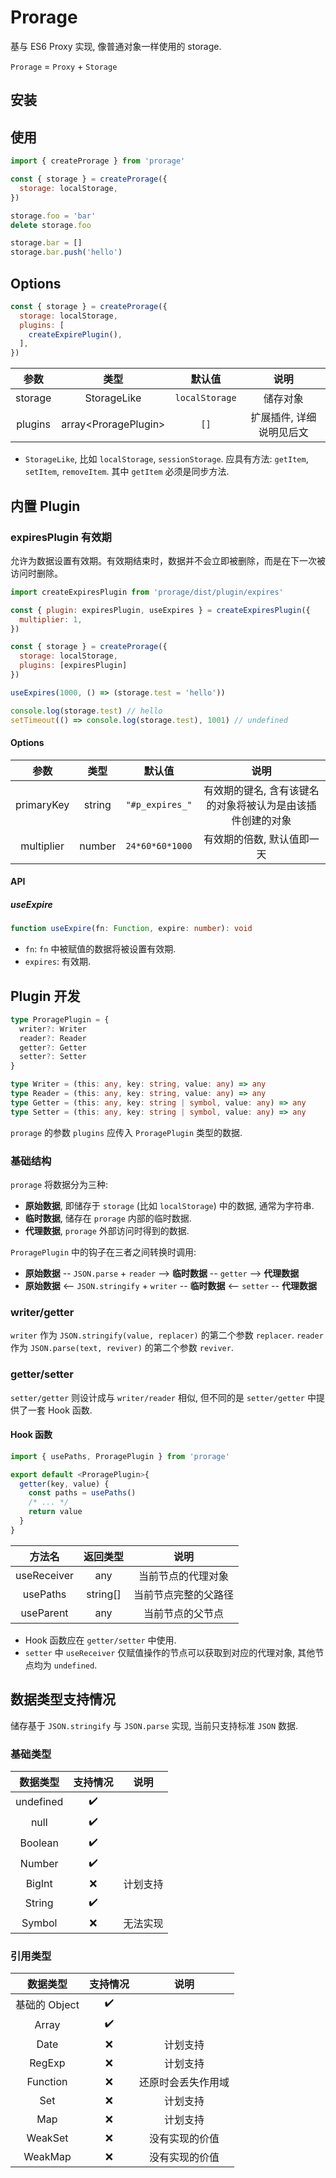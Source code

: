 # Prorage
基与 ES6 Proxy 实现, 像普通对象一样使用的 storage.

`Prorage` = `Proxy` + `Storage`

## 安装

## 使用
```js
import { createProrage } from 'prorage'

const { storage } = createProrage({
  storage: localStorage,
})

storage.foo = 'bar'
delete storage.foo

storage.bar = []
storage.bar.push('hello')
```

## Options
```js
const { storage } = createProrage({
  storage: localStorage,
  plugins: [
    createExpirePlugin(),
  ],
})
```
| 参数 | 类型 | 默认值 | 说明 |
| :-: | :-: | :-: | :-: |
| storage | StorageLike | `localStorage` | 储存对象 |
| plugins | array\<ProragePlugin\> | `[]` | 扩展插件, 详细说明见后文 |

- `StorageLike`, 比如 `localStorage`, `sessionStorage`. 应具有方法: `getItem`, `setItem`, `removeItem`. 其中 `getItem` 必须是同步方法.


## 内置 Plugin
### expiresPlugin 有效期
允许为数据设置有效期。有效期结束时，数据并不会立即被删除，而是在下一次被访问时删除。

```js
import createExpiresPlugin from 'prorage/dist/plugin/expires'

const { plugin: expiresPlugin, useExpires } = createExpiresPlugin({
  multiplier: 1,
})

const { storage } = createProrage({
  storage: localStorage,
  plugins: [expiresPlugin]
})

useExpires(1000, () => (storage.test = 'hello'))

console.log(storage.test) // hello
setTimeout(() => console.log(storage.test), 1001) // undefined
```

#### Options
| 参数 | 类型 | 默认值 | 说明 |
| :-: | :-: | :-: | :-: |
| primaryKey | string | `"#p_expires_"` | 有效期的键名, 含有该键名的对象将被认为是由该插件创建的对象 |
| multiplier | number | `24*60*60*1000` | 有效期的倍数, 默认值即一天 |

#### API
##### useExpire
```ts
function useExpire(fn: Function, expire: number): void
```

- `fn`: `fn` 中被赋值的数据将被设置有效期.
- `expires`: 有效期.

## Plugin 开发
```ts
type ProragePlugin = {
  writer?: Writer
  reader?: Reader
  getter?: Getter
  setter?: Setter
}

type Writer = (this: any, key: string, value: any) => any
type Reader = (this: any, key: string, value: any) => any
type Getter = (this: any, key: string | symbol, value: any) => any
type Setter = (this: any, key: string | symbol, value: any) => any
```

`prorage` 的参数 `plugins` 应传入 `ProragePlugin` 类型的数据.

### 基础结构
`prorage` 将数据分为三种:
- **原始数据**, 即储存于 `storage` (比如 `localStorage`) 中的数据, 通常为字符串.
- **临时数据**, 储存在 `prorage` 内部的临时数据.
- **代理数据**, `prorage` 外部访问时得到的数据.

`ProragePlugin` 中的钩子在三者之间转换时调用:
- **原始数据** -- `JSON.parse` + `reader`  --> **临时数据** -- `getter` --> **代理数据**
- **原始数据** <-- `JSON.stringify` + `writer` -- **临时数据** <-- `setter` -- **代理数据**

### writer/getter
`writer` 作为 `JSON.stringify(value, replacer)` 的第二个参数 `replacer`. `reader` 作为 `JSON.parse(text, reviver)` 的第二个参数 `reviver`.

### getter/setter
`setter/getter` 则设计成与 `writer/reader` 相似, 但不同的是 `setter/getter` 中提供了一套 Hook 函数.

#### Hook 函数
```ts
import { usePaths, ProragePlugin } from 'prorage'

export default <ProragePlugin>{
  getter(key, value) {
    const paths = usePaths()
    /* ... */
    return value
  }
}
```

| 方法名 | 返回类型 | 说明 |
| :-: | :-: | :-: |
| useReceiver | any | 当前节点的代理对象 |
| usePaths | string[] | 当前节点完整的父路径 |
| useParent | any | 当前节点的父节点 |

- Hook 函数应在 `getter/setter` 中使用.
- `setter` 中 `useReceiver` 仅赋值操作的节点可以获取到对应的代理对象, 其他节点均为 `undefined`.

## 数据类型支持情况

储存基于 `JSON.stringify` 与 `JSON.parse` 实现, 当前只支持标准 `JSON` 数据.

### 基础类型
| 数据类型 | 支持情况 | 说明 |
| :-: | :-: | :-: |
| undefined | ✔️ | |
| null | ✔️ | |
| Boolean | ✔️ | |
| Number | ✔️ | |
| BigInt | ❌ | 计划支持 |
| String | ✔️ | |
| Symbol | ❌ | 无法实现 |

### 引用类型
| 数据类型 | 支持情况 | 说明 |
| :-: | :-: | :-: |
| 基础的 Object | ✔️ | |
| Array | ✔️ | |
| Date | ❌ | 计划支持 |
| RegExp | ❌ | 计划支持 |
| Function | ❌ | 还原时会丢失作用域 |
| Set | ❌ | 计划支持 |
| Map | ❌ | 计划支持 |
| WeakSet | ❌ | 没有实现的价值 |
| WeakMap | ❌ | 没有实现的价值 |
